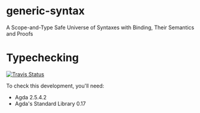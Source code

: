 # generic-syntax
A Scope-and-Type Safe Universe of Syntaxes with Binding, Their Semantics and Proofs

# Typechecking

[![Travis Status](https://api.travis-ci.org/gallais/generic-syntax.svg?branch=master)](https://travis-ci.org/gallais/generic-syntax)

To check this development, you'll need:
* Agda 2.5.4.2
* Agda's Standard Library 0.17
